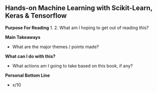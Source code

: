 ## Hands-on Machine Learning with Scikit-Learn, Keras & Tensorflow

**Purpose For Reading**
 1. 
 2. What am I hoping to get out of reading this?

 
**Main Takeaways**
- What are the major themes / points made?

**What can I do with this?**
- What actions am I going to take based on this book, if any?

**Personal Bottom Line**
- x/10
<!--stackedit_data:
eyJoaXN0b3J5IjpbLTExNTI2ODUwOTBdfQ==
-->